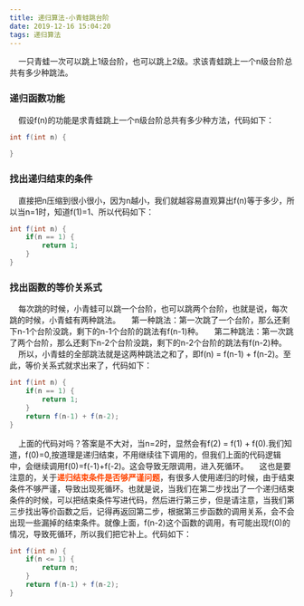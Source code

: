 ```yaml
---
title: 递归算法-小青蛙跳台阶
date: 2019-12-16 15:04:20
tags: 递归算法
---
```

&nbsp;&nbsp;&nbsp;&nbsp;一只青蛙一次可以跳上1级台阶，也可以跳上2级。求该青蛙跳上一个n级台阶总共有多少种跳法。
<!-- more -->
### 递归函数功能 ###
&nbsp;&nbsp;&nbsp;&nbsp;假设f(n)的功能是求青蛙跳上一个n级台阶总共有多少种方法，代码如下：
```java
int f(int n) {
	
}
```
### 找出递归结束的条件 ###
&nbsp;&nbsp;&nbsp;&nbsp;直接把n压缩到很小很小，因为n越小，我们就越容易直观算出f(n)等于多少，所以当n=1时，知道f(1)=1、所以代码如下：
```java
int f(int n) {
	if(n == 1) {
		return 1;
	}
}
```
### 找出函数的等价关系式 ###
&nbsp;&nbsp;&nbsp;&nbsp;每次跳的时候，小青蛙可以跳一个台阶，也可以跳两个台阶，也就是说，每次跳的时候，小青蛙有两种跳法。
&nbsp;&nbsp;&nbsp;&nbsp;第一种跳法：第一次跳了一个台阶，那么还剩下n-1个台阶没跳，剩下的n-1个台阶的跳法有f(n-1)种。
&nbsp;&nbsp;&nbsp;&nbsp;第二种跳法：第一次跳了两个台阶，那么还剩下n-2个台阶没跳，剩下的n-2个台阶的跳法有f(n-2)种。
&nbsp;&nbsp;&nbsp;&nbsp;所以，小青蛙的全部跳法就是这两种跳法之和了，即f(n) = f(n-1) + f(n-2)。至此，等价关系式就求出来了，代码如下：
```java
int f(int n) {
	if(n == 1) {
		return 1;
	}
	return f(n-1) + f(n-2);
}
```
&nbsp;&nbsp;&nbsp;&nbsp;上面的代码对吗？答案是不大对，当n=2时，显然会有f(2) = f(1) + f(0).我们知道，f(0)=0,按道理是递归结束，不用继续往下调用的，但我们上面的代码逻辑中，会继续调用f(0)=f(-1)+f(-2)。这会导致无限调用，进入死循环。
&nbsp;&nbsp;&nbsp;&nbsp;这也是要注意的，关于<b style="color:orangered">递归结束条件是否够严谨问题</b>，有很多人使用递归的时候，由于结束条件不够严谨，导致出现死循环。也就是说，当我们在第二步找出了一个递归结束条件的时候，可以把结束条件写进代码，然后进行第三步，但是请注意，当我们第三步找出等价函数之后，记得再返回第二步，根据第三步函数的调用关系，会不会出现一些漏掉的结束条件。就像上面，f(n-2)这个函数的调用，有可能出现f(0)的情况，导致死循环，所以我们把它补上。代码如下：
```java
int f(int n) {
	if(n <= 1) {
		return n;
	}
	return f(n-1) + f(n-2);
}
```